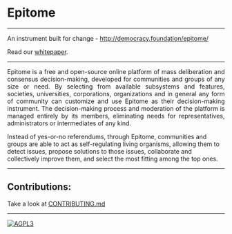 # Epitome
-----------------------------------

An instrument built for change - http://democracy.foundation/epitome/

Read our [whitepaper](https://github.com/TheDemocracyFoundation/whitepaper).

-----------------------------------
<p align="justify">Epitome is a free and open-source online platform of mass deliberation and consensus decision-making, developed for communities and groups of any size or need. By selecting from available subsystems and features, societies, universities, corporations, organizations and in general any form of community can customize and use Epitome as their decision-making instrument. The decision-making process and moderation of the platform is managed entirely by its members, eliminating needs for representatives, administrators or intermediates of any kind.

Instead of yes-or-no referendums, through Epitome, communities and groups are able to act as self-regulating living organisms, allowing them to detect issues, propose solutions to those issues, collaborate and collectively improve them, and select the most fitting among the top ones.</p>


-----------------------------------

Contributions:
-----------------------------------

Take a look at [CONTRIBUTING.md](CONTRIBUTING.md)

-----------------------------------

[![AGPL3](https://upload.wikimedia.org/wikipedia/commons/thumb/0/06/AGPLv3_Logo.svg/220px-AGPLv3_Logo.svg.png)](LICENSE.txt)
